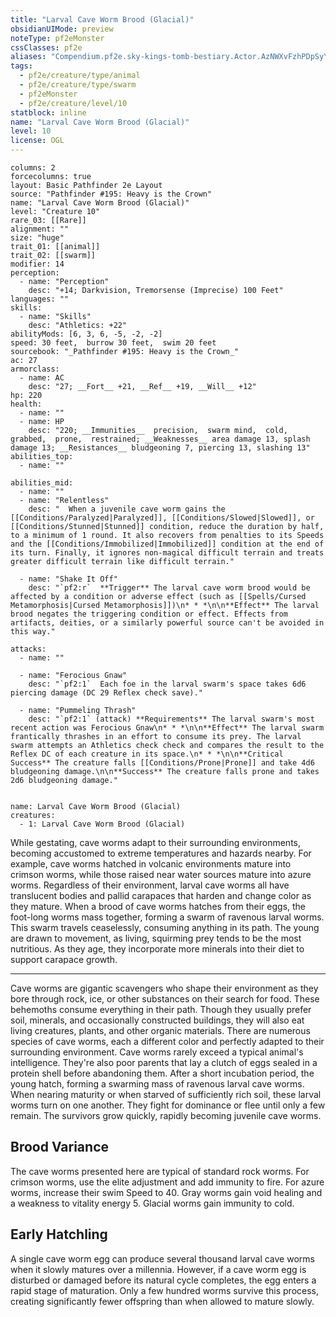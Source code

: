 ```yaml
---
title: "Larval Cave Worm Brood (Glacial)"
obsidianUIMode: preview
noteType: pf2eMonster
cssClasses: pf2e
aliases: "Compendium.pf2e.sky-kings-tomb-bestiary.Actor.AzNWXvFzhPDpSyYL" 
tags:
  - pf2e/creature/type/animal
  - pf2e/creature/type/swarm
  - pf2eMonster
  - pf2e/creature/level/10
statblock: inline
name: "Larval Cave Worm Brood (Glacial)"
level: 10
license: OGL
---
```


```statblock
columns: 2
forcecolumns: true
layout: Basic Pathfinder 2e Layout
source: "Pathfinder #195: Heavy is the Crown"
name: "Larval Cave Worm Brood (Glacial)"
level: "Creature 10"
rare_03: [[Rare]]
alignment: ""
size: "huge"
trait_01: [[animal]]
trait_02: [[swarm]]
modifier: 14
perception:
  - name: "Perception"
    desc: "+14; Darkvision, Tremorsense (Imprecise) 100 Feet"
languages: ""
skills:
  - name: "Skills"
    desc: "Athletics: +22"
abilityMods: [6, 3, 6, -5, -2, -2]
speed: 30 feet,  burrow 30 feet,  swim 20 feet
sourcebook: "_Pathfinder #195: Heavy is the Crown_"
ac: 27
armorclass:
  - name: AC
    desc: "27; __Fort__ +21, __Ref__ +19, __Will__ +12"
hp: 220
health:
  - name: ""
  - name: HP
    desc: "220; __Immunities__  precision,  swarm mind,  cold,  grabbed,  prone,  restrained; __Weaknesses__ area damage 13, splash damage 13; __Resistances__ bludgeoning 7, piercing 13, slashing 13"
abilities_top:
  - name: ""

abilities_mid:
  - name: ""
  - name: "Relentless"
    desc: "  When a juvenile cave worm gains the [[Conditions/Paralyzed|Paralyzed]], [[Conditions/Slowed|Slowed]], or [[Conditions/Stunned|Stunned]] condition, reduce the duration by half, to a minimum of 1 round. It also recovers from penalties to its Speeds and the [[Conditions/Immobilized|Immobilized]] condition at the end of its turn. Finally, it ignores non-magical difficult terrain and treats greater difficult terrain like difficult terrain."

  - name: "Shake It Off"
    desc: "`pf2:r`  **Trigger** The larval cave worm brood would be affected by a condition or adverse effect (such as [[Spells/Cursed Metamorphosis|Cursed Metamorphosis]])\n* * *\n\n**Effect** The larval brood negates the triggering condition or effect. Effects from artifacts, deities, or a similarly powerful source can't be avoided in this way."

attacks:
  - name: ""

  - name: "Ferocious Gnaw"
    desc: "`pf2:1`  Each foe in the larval swarm's space takes 6d6 piercing damage (DC 29 Reflex check save)."

  - name: "Pummeling Thrash"
    desc: "`pf2:1` (attack) **Requirements** The larval swarm's most recent action was Ferocious Gnaw\n* * *\n\n**Effect** The larval swarm frantically thrashes in an effort to consume its prey. The larval swarm attempts an Athletics check check and compares the result to the Reflex DC of each creature in its space.\n* * *\n\n**Critical Success** The creature falls [[Conditions/Prone|Prone]] and take 4d6 bludgeoning damage.\n\n**Success** The creature falls prone and takes 2d6 bludgeoning damage."
 
```

```encounter-table
name: Larval Cave Worm Brood (Glacial)
creatures:
  - 1: Larval Cave Worm Brood (Glacial)
```



While gestating, cave worms adapt to their surrounding environments, becoming accustomed to extreme temperatures and hazards nearby. For example, cave worms hatched in volcanic environments mature into crimson worms, while those raised near water sources mature into azure worms. Regardless of their environment, larval cave worms all have translucent bodies and pallid carapaces that harden and change color as they mature. When a brood of cave worms hatches from their eggs, the foot-long worms mass together, forming a swarm of ravenous larval worms. This swarm travels ceaselessly, consuming anything in its path. The young are drawn to movement, as living, squirming prey tends to be the most nutritious. As they age, they incorporate more minerals into their diet to support carapace growth.

* * *

Cave worms are gigantic scavengers who shape their environment as they bore through rock, ice, or other substances on their search for food. These behemoths consume everything in their path. Though they usually prefer soil, minerals, and occasionally constructed buildings, they will also eat living creatures, plants, and other organic materials. There are numerous species of cave worms, each a different color and perfectly adapted to their surrounding environment. Cave worms rarely exceed a typical animal's intelligence. They're also poor parents that lay a clutch of eggs sealed in a protein shell before abandoning them. After a short incubation period, the young hatch, forming a swarming mass of ravenous larval cave worms. When nearing maturity or when starved of sufficiently rich soil, these larval worms turn on one another. They fight for dominance or flee until only a few remain. The survivors grow quickly, rapidly becoming juvenile cave worms.

## Brood Variance

The cave worms presented here are typical of standard rock worms. For crimson worms, use the elite adjustment and add immunity to fire. For azure worms, increase their swim Speed to 40. Gray worms gain void healing and a weakness to vitality energy 5. Glacial worms gain immunity to cold.

## Early Hatchling

A single cave worm egg can produce several thousand larval cave worms when it slowly matures over a millennia. However, if a cave worm egg is disturbed or damaged before its natural cycle completes, the egg enters a rapid stage of maturation. Only a few hundred worms survive this process, creating significantly fewer offspring than when allowed to mature slowly.
